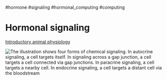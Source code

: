 #hormone 
#signaling
#hormonal_computing 
#computing 

# Hormonal signaling

[Introductory animal physiology](https://ecampusontario.pressbooks.pub/animalphysiology/chapter/9-2/)

![The illustration shows four forms of chemical signaling. In autocrine signaling, a cell targets itself. In signaling across a gap junction, a cell targets a cell connected via gap junctions. In paracrine signaling, a cell targets a nearby cell. In endocrine signaling, a cell targets a distant cell via the bloodstream](https://cnx.org/resources/46ef3ef0e8ccae469cbdb28a48cb054c002522b5/Figure_09_01_01.jpg)

